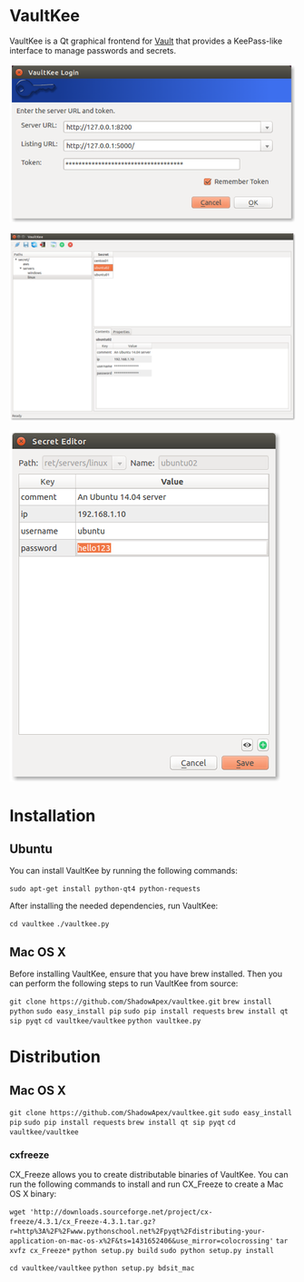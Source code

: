 # VaultKee
VaultKee is a Qt graphical frontend for [Vault](https://www.vaultproject.io/)
that provides a KeePass-like interface to manage passwords and secrets.

![login](screenshot01.png)

![vaultkee](screenshot02.png)

![vaultkee](screenshot03.png)


# Installation
## Ubuntu
You can install VaultKee by running the following commands:

`sudo apt-get install python-qt4 python-requests`

After installing the needed dependencies, run VaultKee:

`cd vaultkee`
`./vaultkee.py`

## Mac OS X
Before installing VaultKee, ensure that you have brew installed. Then you can
perform the following steps to run VaultKee from source:

`git clone https://github.com/ShadowApex/vaultkee.git`
`brew install python`
`sudo easy_install pip`
`sudo pip install requests`
`brew install qt sip pyqt`
`cd vaultkee/vaultkee`
`python vaultkee.py`


# Distribution

## Mac OS X
`git clone https://github.com/ShadowApex/vaultkee.git`
`sudo easy_install pip`
`sudo pip install requests`
`brew install qt sip pyqt`
`cd vaultkee/vaultkee`

### cxfreeze
CX_Freeze allows you to create distributable binaries of VaultKee. You can run the following commands
to install and run CX_Freeze to create a Mac OS X binary:

`wget 'http://downloads.sourceforge.net/project/cx-freeze/4.3.1/cx_Freeze-4.3.1.tar.gz?r=http%3A%2F%2Fwww.pythonschool.net%2Fpyqt%2Fdistributing-your-application-on-mac-os-x%2F&ts=1431652406&use_mirror=colocrossing'`
`tar xvfz cx_Freeze*`
`python setup.py build`
`sudo python setup.py install`

`cd vaultkee/vaultkee`
`python setup.py bdsit_mac`
